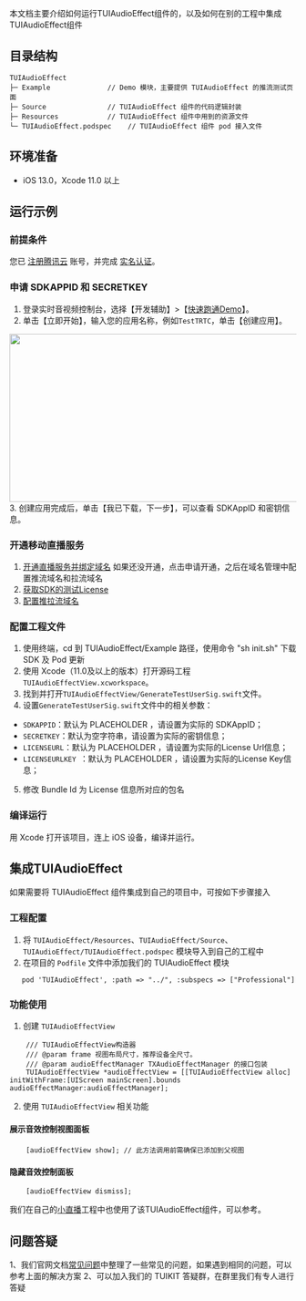 本文档主要介绍如何运行TUIAudioEffect组件的，以及如何在别的工程中集成TUIAudioEffect组件

## 目录结构

```
TUIAudioEffect
├─ Example              // Demo 模块，主要提供 TUIAudioEffect 的推流测试页面
├─ Source               // TUIAudioEffect 组件的代码逻辑封装
├─ Resources            // TUIAudioEffect 组件中用到的资源文件
└─ TUIAudioEffect.podspec    // TUIAudioEffect 组件 pod 接入文件
```

## 环境准备
- iOS 13.0，Xcode 11.0 以上

## 运行示例

### 前提条件
您已 [注册腾讯云](https://cloud.tencent.com/document/product/378/17985) 账号，并完成 [实名认证](https://cloud.tencent.com/document/product/378/3629)。

### 申请 SDKAPPID 和 SECRETKEY
1. 登录实时音视频控制台，选择【开发辅助】>【[快速跑通Demo](https://console.cloud.tencent.com/trtc/quickstart)】。
2. 单击【立即开始】，输入您的应用名称，例如`TestTRTC`，单击【创建应用】。
<img src="https://main.qcloudimg.com/raw/169391f6711857dca6ed8cfce7b391bd.png" width="650" height="295"/>
3. 创建应用完成后，单击【我已下载，下一步】，可以查看 SDKAppID 和密钥信息。

### 开通移动直播服务
1. [开通直播服务并绑定域名](https://console.cloud.tencent.com/live/livestat) 如果还没开通，点击申请开通，之后在域名管理中配置推流域名和拉流域名
2. [获取SDK的测试License](https://console.cloud.tencent.com/live/license) 
3. [配置推拉流域名](https://console.cloud.tencent.com/live/domainmanage)

### 配置工程文件
1. 使用终端，cd 到 TUIAudioEffect/Example 路径，使用命令 "sh init.sh" 下载 SDK 及 Pod 更新
2. 使用 Xcode（11.0及以上的版本）打开源码工程`TUIAudioEffectView.xcworkspace`。
3. 找到并打开`TUIAudioEffectView/GenerateTestUserSig.swift`文件。
4. 设置`GenerateTestUserSig.swift`文件中的相关参数：
  - `SDKAPPID`：默认为 PLACEHOLDER ，请设置为实际的 SDKAppID；
  - `SECRETKEY`：默认为空字符串，请设置为实际的密钥信息；
  - `LICENSEURL`：默认为 PLACEHOLDER ，请设置为实际的License Url信息；
  - `LICENSEURLKEY `：默认为 PLACEHOLDER ，请设置为实际的License Key信息；
5. 修改 Bundle Id 为 License 信息所对应的包名


### 编译运行
用 Xcode 打开该项目，连上 iOS 设备，编译并运行。


## 集成TUIAudioEffect
如果需要将 TUIAudioEffect 组件集成到自己的项目中，可按如下步骤接入

### 工程配置
1. 将 `TUIAudioEffect/Resources`、`TUIAudioEffect/Source`、`TUIAudioEffect/TUIAudioEffect.podspec` 模块导入到自己的工程中
2. 在项目的 `Podfile` 文件中添加我们的 TUIAudioEffect 模块

```
   pod 'TUIAudioEffect', :path => "../", :subspecs => ["Professional"]
```

### 功能使用
1. 创建 `TUIAudioEffectView`

```
    /// TUIAudioEffectView构造器
    /// @param frame 视图布局尺寸，推荐设备全尺寸。
    /// @param audioEffectManager TXAudioEffectManager 的接口包装
    TUIAudioEffectView *audioEffectView = [[TUIAudioEffectView alloc] initWithFrame:[UIScreen mainScreen].bounds audioEffectManager:audioEffectManager];
```

2. 使用 `TUIAudioEffectView` 相关功能

#### 展示音效控制视图面板
```	
    [audioEffectView show]; // 此方法调用前需确保已添加到父视图
```

#### 隐藏音效控制面板
```
    [audioEffectView dismiss];
```

我们在自己的[小直播](git地址)工程中也使用了该TUIAudioEffect组件，可以参考。

## 问题答疑
1、我们官网文档[常见问题](https://cloud.tencent.com/document/product/454/7998)中整理了一些常见的问题，如果遇到相同的问题，可以参考上面的解决方案
2、可以加入我们的 TUIKIT 答疑群，在群里我们有专人进行答疑

